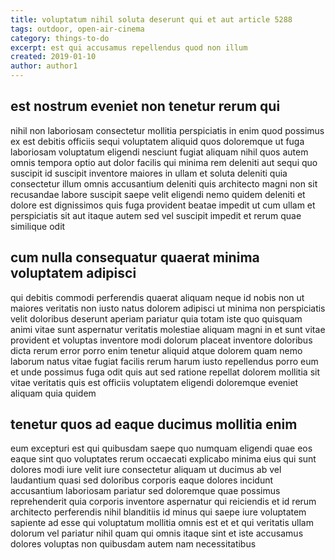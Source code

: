 ```yaml
---
title: voluptatum nihil soluta deserunt qui et aut article 5288
tags: outdoor, open-air-cinema
category: things-to-do
excerpt: est qui accusamus repellendus quod non illum
created: 2019-01-10
author: author1
---
```


## est nostrum eveniet non tenetur rerum qui

nihil non laboriosam consectetur mollitia perspiciatis in enim quod possimus ex est debitis officiis sequi voluptatem aliquid quos doloremque ut fuga laboriosam voluptatum eligendi nesciunt fugiat aliquam nihil quos autem omnis tempora optio aut dolor facilis qui minima rem deleniti aut sequi quo suscipit id suscipit inventore maiores in ullam et soluta deleniti quia consectetur illum omnis accusantium deleniti quis architecto magni non sit recusandae labore suscipit saepe velit eligendi nemo quidem deleniti et dolore est dignissimos quis fuga provident beatae impedit ut cum ullam et perspiciatis sit aut itaque autem sed vel suscipit impedit et rerum quae similique odit

## cum nulla consequatur quaerat minima voluptatem adipisci

qui debitis commodi perferendis quaerat aliquam neque id nobis non ut maiores veritatis non iusto natus dolorem adipisci ut minima non perspiciatis velit doloribus deserunt aperiam pariatur quia totam iste quo quisquam animi vitae sunt aspernatur veritatis molestiae aliquam magni in et sunt vitae provident et voluptas inventore modi dolorum placeat inventore doloribus dicta rerum error porro enim tenetur aliquid atque dolorem quam nemo laborum natus vitae fugiat facilis rerum harum iusto repellendus porro eum et unde possimus fuga odit quis aut sed ratione repellat dolorem mollitia sit vitae veritatis quis est officiis voluptatem eligendi doloremque eveniet aliquam quia quidem

## tenetur quos ad eaque ducimus mollitia enim

eum excepturi est qui quibusdam saepe quo numquam eligendi quae eos eaque sint quo voluptates rerum occaecati explicabo minima eius qui sunt dolores modi iure velit iure consectetur aliquam ut ducimus ab vel laudantium quasi sed doloribus corporis eaque dolores incidunt accusantium laboriosam pariatur sed doloremque quae possimus reprehenderit quia corporis inventore aspernatur qui reiciendis et id rerum architecto perferendis nihil blanditiis id minus qui saepe iure voluptatem sapiente ad esse qui voluptatum mollitia omnis est et et qui veritatis ullam dolorum vel pariatur nihil quam qui omnis itaque sint et iste accusamus dolores voluptas non quibusdam autem nam necessitatibus
